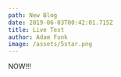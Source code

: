 ```yaml
---
path: New Blog
date: 2019-06-03T00:42:01.715Z
title: Live Test
author: Adam Funk
image: /assets/5star.png
---
```

NOW!!!
